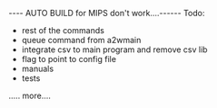 ---- AUTO BUILD  for MIPS don't work....------
Todo:

- rest of the commands
- queue command from a2wmain 
- integrate csv to main program and remove csv lib
- flag to point to config file
- manuals 
- tests 

..... more....

